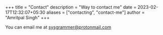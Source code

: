 +++
title = "Contact"
description = "Way to contact me"
date = 2023-02-17T12:32:07+05:30
aliases = ["contacting", "contact-me"]
author = "Amritpal Singh"
+++

You can email me at [sysgrammer@protonmail.com](mailto:sysgrammer@protonmail.com)